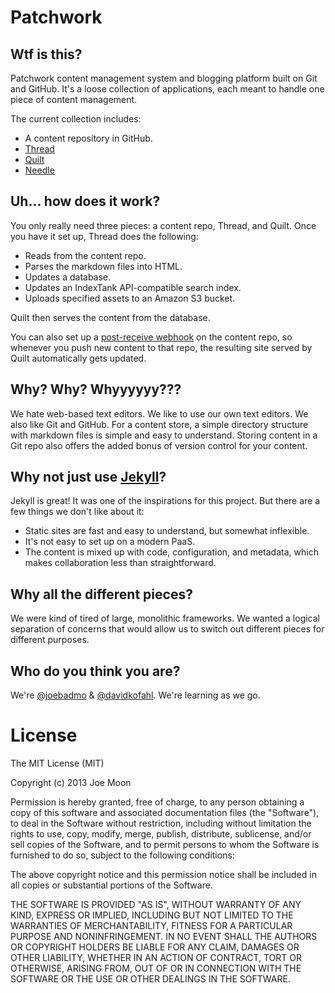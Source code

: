 Patchwork
=========

## Wtf is this?

Patchwork content management system and blogging platform built on Git and GitHub. It's a loose collection of applications, each meant to handle one piece of content management.

The current collection includes:

* A content repository in GitHub.
* [Thread](https://github.com/joebadmo/patchwork-thread)
* [Quilt](https://github.com/joebadmo/patchwork-quilt)
* [Needle](https://github.com/joebadmo/patchwork-needle)

## Uh... how does it work?

You only really need three pieces: a content repo, Thread, and Quilt. Once you have it set up, Thread does the following:

* Reads from the content repo.
* Parses the markdown files into HTML.
* Updates a database.
* Updates an IndexTank API-compatible search index.
* Uploads specified assets to an Amazon S3 bucket.

Quilt then serves the content from the database.

You can also set up a [post-receive webhook](https://help.github.com/articles/post-receive-hooks) on the content repo, so whenever you push new content to that repo, the resulting site served by Quilt automatically gets updated.

## Why? Why? Whyyyyyy???

We hate web-based text editors. We like to use our own text editors. We also like Git and GitHub. For a content store, a simple directory structure with markdown files is simple and easy to understand. Storing content in a Git repo also offers the added bonus of version control for your content.

## Why not just use [Jekyll](https://github.com/mojombo/jekyll)?

Jekyll is great! It was one of the inspirations for this project. But there are a few things we don't like about it:

* Static sites are fast and easy to understand, but somewhat inflexible.
* It's not easy to set up on a modern PaaS.
* The content is mixed up with code, configuration, and metadata, which makes collaboration less than straightforward.

## Why all the different pieces?

We were kind of tired of large, monolithic frameworks. We wanted a logical separation of concerns that would allow us to switch out different pieces for different purposes.

## Who do you think you are?

We're [@joebadmo](https://github.com/joebadmo) & [@davidkofahl](https://github.com/davidkofahl). We're learning as we go.

# License

The MIT License (MIT)

Copyright (c) 2013 Joe Moon

Permission is hereby granted, free of charge, to any person obtaining a copy
of this software and associated documentation files (the "Software"), to deal
in the Software without restriction, including without limitation the rights
to use, copy, modify, merge, publish, distribute, sublicense, and/or sell
copies of the Software, and to permit persons to whom the Software is
furnished to do so, subject to the following conditions:

The above copyright notice and this permission notice shall be included in
all copies or substantial portions of the Software.

THE SOFTWARE IS PROVIDED "AS IS", WITHOUT WARRANTY OF ANY KIND, EXPRESS OR
IMPLIED, INCLUDING BUT NOT LIMITED TO THE WARRANTIES OF MERCHANTABILITY,
FITNESS FOR A PARTICULAR PURPOSE AND NONINFRINGEMENT. IN NO EVENT SHALL THE
AUTHORS OR COPYRIGHT HOLDERS BE LIABLE FOR ANY CLAIM, DAMAGES OR OTHER
LIABILITY, WHETHER IN AN ACTION OF CONTRACT, TORT OR OTHERWISE, ARISING FROM,
OUT OF OR IN CONNECTION WITH THE SOFTWARE OR THE USE OR OTHER DEALINGS IN
THE SOFTWARE.
